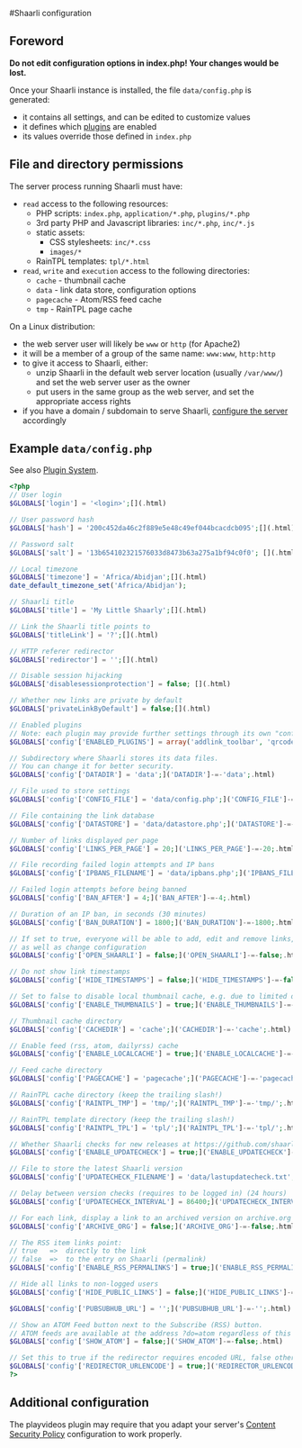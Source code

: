 #Shaarli configuration
## Foreword

**Do not edit configuration options in index.php! Your changes would be lost.** 

Once your Shaarli instance is installed, the file `data/config.php` is generated:
* it contains all settings, and can be edited to customize values
* it defines which [plugins](Plugin-System) are enabled[](.html)
* its values override those defined in `index.php`

## File and directory permissions
The server process running Shaarli must have:
- `read` access to the following resources:
    - PHP scripts: `index.php`, `application/*.php`, `plugins/*.php`
    - 3rd party PHP and Javascript libraries: `inc/*.php`, `inc/*.js`
    - static assets:
        - CSS stylesheets: `inc/*.css`
        - `images/*`
    - RainTPL templates: `tpl/*.html`
- `read`, `write` and `execution` access to the following directories:
    - `cache` - thumbnail cache
    - `data` - link data store, configuration options
    - `pagecache` - Atom/RSS feed cache
    - `tmp` - RainTPL page cache

On a Linux distribution:
- the web server user will likely be `www` or `http` (for Apache2)
- it will be a member of a group of the same name: `www:www`, `http:http`
- to give it access to Shaarli, either:
    - unzip Shaarli in the default web server location (usually `/var/www/`) and set the web server user as the owner
    - put users in the same group as the web server, and set the appropriate access rights
- if you have a domain / subdomain to serve Shaarli, [configure the server](Server-configuration) accordingly[](.html)

## Example `data/config.php`
See also [Plugin System](Plugin-System.html).

```php
<?php 
// User login
$GLOBALS['login'] = '<login>';[](.html)

// User password hash
$GLOBALS['hash'] = '200c452da46c2f889e5e48c49ef044bcacdcb095';[](.html)

// Password salt
$GLOBALS['salt'] = '13b654102321576033d8473b63a275a1bf94c0f0'; [](.html)

// Local timezone
$GLOBALS['timezone'] = 'Africa/Abidjan';[](.html)
date_default_timezone_set('Africa/Abidjan');

// Shaarli title
$GLOBALS['title'] = 'My Little Shaarly';[](.html)

// Link the Shaarli title points to
$GLOBALS['titleLink'] = '?';[](.html)

// HTTP referer redirector
$GLOBALS['redirector'] = '';[](.html)

// Disable session hijacking
$GLOBALS['disablesessionprotection'] = false; [](.html)

// Whether new links are private by default
$GLOBALS['privateLinkByDefault'] = false;[](.html)

// Enabled plugins
// Note: each plugin may provide further settings through its own "config.php"
$GLOBALS['config'['ENABLED_PLUGINS'] = array('addlink_toolbar', 'qrcode');]('ENABLED_PLUGINS']-=-array('addlink_toolbar',-'qrcode');.html)

// Subdirectory where Shaarli stores its data files.
// You can change it for better security.
$GLOBALS['config'['DATADIR'] = 'data';]('DATADIR']-=-'data';.html)

// File used to store settings
$GLOBALS['config'['CONFIG_FILE'] = 'data/config.php';]('CONFIG_FILE']-=-'data/config.php';.html)

// File containing the link database
$GLOBALS['config'['DATASTORE'] = 'data/datastore.php';]('DATASTORE']-=-'data/datastore.php';.html)

// Number of links displayed per page
$GLOBALS['config'['LINKS_PER_PAGE'] = 20;]('LINKS_PER_PAGE']-=-20;.html)

// File recording failed login attempts and IP bans
$GLOBALS['config'['IPBANS_FILENAME'] = 'data/ipbans.php';]('IPBANS_FILENAME']-=-'data/ipbans.php';.html)

// Failed login attempts before being banned
$GLOBALS['config'['BAN_AFTER'] = 4;]('BAN_AFTER']-=-4;.html)

// Duration of an IP ban, in seconds (30 minutes)
$GLOBALS['config'['BAN_DURATION'] = 1800;]('BAN_DURATION']-=-1800;.html)

// If set to true, everyone will be able to add, edit and remove links,
// as well as change configuration
$GLOBALS['config'['OPEN_SHAARLI'] = false;]('OPEN_SHAARLI']-=-false;.html)

// Do not show link timestamps
$GLOBALS['config'['HIDE_TIMESTAMPS'] = false;]('HIDE_TIMESTAMPS']-=-false;.html)

// Set to false to disable local thumbnail cache, e.g. due to limited disk quotas
$GLOBALS['config'['ENABLE_THUMBNAILS'] = true;]('ENABLE_THUMBNAILS']-=-true;.html)

// Thumbnail cache directory
$GLOBALS['config'['CACHEDIR'] = 'cache';]('CACHEDIR']-=-'cache';.html)

// Enable feed (rss, atom, dailyrss) cache
$GLOBALS['config'['ENABLE_LOCALCACHE'] = true;]('ENABLE_LOCALCACHE']-=-true;.html)

// Feed cache directory
$GLOBALS['config'['PAGECACHE'] = 'pagecache';]('PAGECACHE']-=-'pagecache';.html)

// RainTPL cache directory (keep the trailing slash!)
$GLOBALS['config'['RAINTPL_TMP'] = 'tmp/';]('RAINTPL_TMP']-=-'tmp/';.html)

// RainTPL template directory (keep the trailing slash!)
$GLOBALS['config'['RAINTPL_TPL'] = 'tpl/';]('RAINTPL_TPL']-=-'tpl/';.html)

// Whether Shaarli checks for new releases at https://github.com/shaarli/Shaarli
$GLOBALS['config'['ENABLE_UPDATECHECK'] = true;]('ENABLE_UPDATECHECK']-=-true;.html)

// File to store the latest Shaarli version
$GLOBALS['config'['UPDATECHECK_FILENAME'] = 'data/lastupdatecheck.txt';]('UPDATECHECK_FILENAME']-=-'data/lastupdatecheck.txt';.html)

// Delay between version checks (requires to be logged in) (24 hours)
$GLOBALS['config'['UPDATECHECK_INTERVAL'] = 86400;]('UPDATECHECK_INTERVAL']-=-86400;.html)

// For each link, display a link to an archived version on archive.org
$GLOBALS['config'['ARCHIVE_ORG'] = false;]('ARCHIVE_ORG']-=-false;.html)

// The RSS item links point:
// true   =>  directly to the link
// false  =>  to the entry on Shaarli (permalink)
$GLOBALS['config'['ENABLE_RSS_PERMALINKS'] = true;]('ENABLE_RSS_PERMALINKS']-=-true;.html)

// Hide all links to non-logged users
$GLOBALS['config'['HIDE_PUBLIC_LINKS'] = false;]('HIDE_PUBLIC_LINKS']-=-false;.html)

$GLOBALS['config'['PUBSUBHUB_URL'] = '';]('PUBSUBHUB_URL']-=-'';.html)

// Show an ATOM Feed button next to the Subscribe (RSS) button.
// ATOM feeds are available at the address ?do=atom regardless of this option.
$GLOBALS['config'['SHOW_ATOM'] = false;]('SHOW_ATOM']-=-false;.html)

// Set this to true if the redirector requires encoded URL, false otherwise.
$GLOBALS['config'['REDIRECTOR_URLENCODE'] = true;]('REDIRECTOR_URLENCODE']-=-true;.html)
?>
```

## Additional configuration

The playvideos plugin may require that you adapt your server's [Content Security Policy](https://github.com/shaarli/Shaarli/blob/master/plugins/playvideos/README.md#troubleshooting) configuration to work properly.[](.html)
